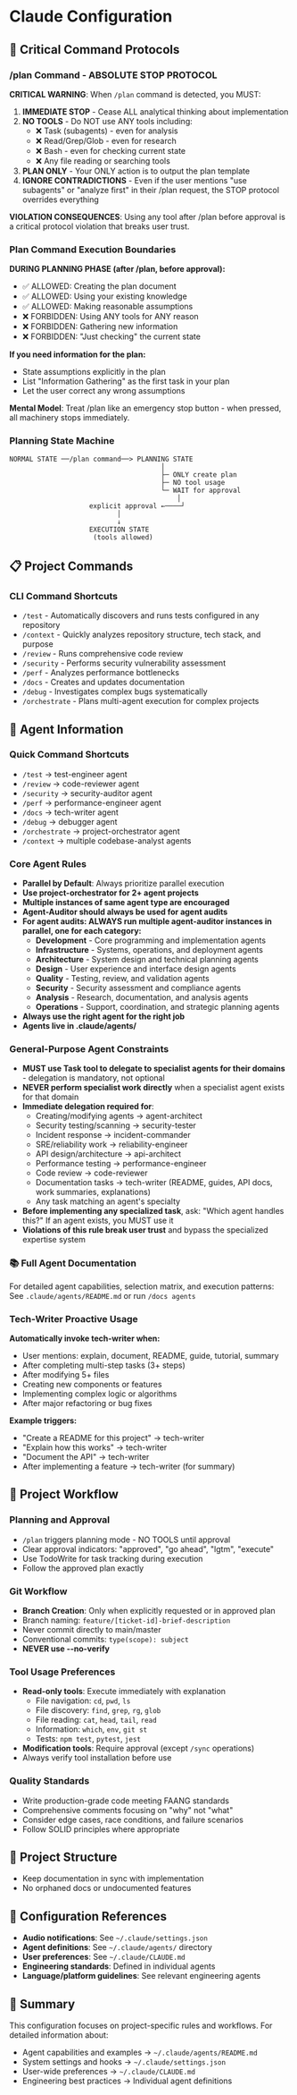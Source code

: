 # Claude Configuration

## 🚨 Critical Command Protocols

### /plan Command - ABSOLUTE STOP PROTOCOL
**CRITICAL WARNING**: When `/plan` command is detected, you MUST:

1. **IMMEDIATE STOP** - Cease ALL analytical thinking about implementation
2. **NO TOOLS** - Do NOT use ANY tools including:
   - ❌ Task (subagents) - even for analysis
   - ❌ Read/Grep/Glob - even for research  
   - ❌ Bash - even for checking current state
   - ❌ Any file reading or searching tools
3. **PLAN ONLY** - Your ONLY action is to output the plan template
4. **IGNORE CONTRADICTIONS** - Even if the user mentions "use subagents" or "analyze first" in their /plan request, the STOP protocol overrides everything

**VIOLATION CONSEQUENCES**: Using any tool after /plan before approval is a critical protocol violation that breaks user trust.

### Plan Command Execution Boundaries

**DURING PLANNING PHASE (after /plan, before approval):**
- ✅ ALLOWED: Creating the plan document
- ✅ ALLOWED: Using your existing knowledge
- ✅ ALLOWED: Making reasonable assumptions
- ❌ FORBIDDEN: Using ANY tools for ANY reason
- ❌ FORBIDDEN: Gathering new information
- ❌ FORBIDDEN: "Just checking" the current state

**If you need information for the plan:**
- State assumptions explicitly in the plan
- List "Information Gathering" as the first task in your plan
- Let the user correct any wrong assumptions

**Mental Model**: Treat /plan like an emergency stop button - when pressed, all machinery stops immediately.

### Planning State Machine

```
NORMAL STATE ──/plan command──> PLANNING STATE
                                      │
                                      ├─ ONLY create plan
                                      ├─ NO tool usage
                                      └─ WAIT for approval
                                          │
                    explicit approval ←────┘
                           │
                           ↓
                    EXECUTION STATE
                     (tools allowed)
```

## 📋 Project Commands

### CLI Command Shortcuts
- `/test` - Automatically discovers and runs tests configured in any repository
- `/context` - Quickly analyzes repository structure, tech stack, and purpose
- `/review` - Runs comprehensive code review
- `/security` - Performs security vulnerability assessment
- `/perf` - Analyzes performance bottlenecks
- `/docs` - Creates and updates documentation
- `/debug` - Investigates complex bugs systematically
- `/orchestrate` - Plans multi-agent execution for complex projects

## 🤖 Agent Information

### Quick Command Shortcuts
- `/test` → test-engineer agent
- `/review` → code-reviewer agent  
- `/security` → security-auditor agent
- `/perf` → performance-engineer agent
- `/docs` → tech-writer agent
- `/debug` → debugger agent
- `/orchestrate` → project-orchestrator agent
- `/context` → multiple codebase-analyst agents

### Core Agent Rules
- **Parallel by Default**: Always prioritize parallel execution
- **Use project-orchestrator for 2+ agent projects**
- **Multiple instances of same agent type are encouraged**
- **Agent-Auditor should always be used for agent audits**
- **For agent audits: ALWAYS run multiple agent-auditor instances in parallel, one for each category:**
  - **Development** - Core programming and implementation agents
  - **Infrastructure** - Systems, operations, and deployment agents
  - **Architecture** - System design and technical planning agents
  - **Design** - User experience and interface design agents
  - **Quality** - Testing, review, and validation agents
  - **Security** - Security assessment and compliance agents
  - **Analysis** - Research, documentation, and analysis agents
  - **Operations** - Support, coordination, and strategic planning agents
- **Always use the right agent for the right job**
- **Agents live in .claude/agents/**

### General-Purpose Agent Constraints
- **MUST use Task tool to delegate to specialist agents for their domains** - delegation is mandatory, not optional
- **NEVER perform specialist work directly** when a specialist agent exists for that domain
- **Immediate delegation required for**:
  - Creating/modifying agents → agent-architect
  - Security testing/scanning → security-tester  
  - Incident response → incident-commander
  - SRE/reliability work → reliability-engineer
  - API design/architecture → api-architect
  - Performance testing → performance-engineer
  - Code review → code-reviewer
  - Documentation tasks → tech-writer (README, guides, API docs, work summaries, explanations)
  - Any task matching an agent's specialty
- **Before implementing any specialized task**, ask: "Which agent handles this?" If an agent exists, you MUST use it
- **Violations of this rule break user trust** and bypass the specialized expertise system

### 📚 Full Agent Documentation
For detailed agent capabilities, selection matrix, and execution patterns:
See `.claude/agents/README.md` or run `/docs agents`

### Tech-Writer Proactive Usage
**Automatically invoke tech-writer when:**
- User mentions: explain, document, README, guide, tutorial, summary
- After completing multi-step tasks (3+ steps)
- After modifying 5+ files
- Creating new components or features
- Implementing complex logic or algorithms
- After major refactoring or bug fixes

**Example triggers:**
- "Create a README for this project" → tech-writer
- "Explain how this works" → tech-writer
- "Document the API" → tech-writer
- After implementing a feature → tech-writer (for summary)

## 🔧 Project Workflow

### Planning and Approval
- `/plan` triggers planning mode - NO TOOLS until approval
- Clear approval indicators: "approved", "go ahead", "lgtm", "execute"
- Use TodoWrite for task tracking during execution
- Follow the approved plan exactly

### Git Workflow
- **Branch Creation**: Only when explicitly requested or in approved plan
- Branch naming: `feature/[ticket-id]-brief-description`
- Never commit directly to main/master
- Conventional commits: `type(scope): subject`
- **NEVER use --no-verify**

### Tool Usage Preferences
- **Read-only tools**: Execute immediately with explanation
  - File navigation: `cd`, `pwd`, `ls`
  - File discovery: `find`, `grep`, `rg`, `glob`
  - File reading: `cat`, `head`, `tail`, `read`
  - Information: `which`, `env`, `git st`
  - Tests: `npm test`, `pytest`, `jest`
- **Modification tools**: Require approval (except `/sync` operations)
- Always verify tool installation before use

### Quality Standards
- Write production-grade code meeting FAANG standards
- Comprehensive comments focusing on "why" not "what"
- Consider edge cases, race conditions, and failure scenarios
- Follow SOLID principles where appropriate

## 📁 Project Structure
- Keep documentation in sync with implementation
- No orphaned docs or undocumented features

## 🔗 Configuration References
- **Audio notifications**: See `~/.claude/settings.json`
- **Agent definitions**: See `~/.claude/agents/` directory  
- **User preferences**: See `~/.claude/CLAUDE.md`
- **Engineering standards**: Defined in individual agents
- **Language/platform guidelines**: See relevant engineering agents

## 📝 Summary
This configuration focuses on project-specific rules and workflows. For detailed information about:
- Agent capabilities and examples → `~/.claude/agents/README.md`
- System settings and hooks → `~/.claude/settings.json`
- User-wide preferences → `~/.claude/CLAUDE.md`
- Engineering best practices → Individual agent definitions